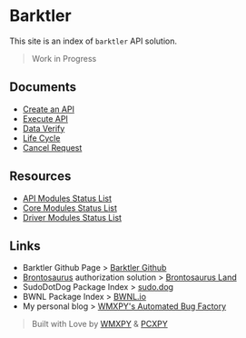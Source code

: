 # Barktler

This site is an index of `barktler` API solution.

> Work in Progress

## Documents

-   [Create an API](./documents/create-an-api.md)
-   [Execute API](./documents/execute-api.md)
-   [Data Verify](./documents/data-verify.md)
-   [Life Cycle](./documents/life-cycle.md)
-   [Cancel Request](./documents/cancel-request.md)

## Resources

-   [API Modules Status List](./modules/api.md)
-   [Core Modules Status List](./modules/core.md)
-   [Driver Modules Status List](./modules/driver.md)

## Links

-   Barktler Github Page > [Barktler Github](//github.com/Barktler)
-   [Brontosaurus](//github.com/SudoDotDog/Brontosaurus) authorization solution > [Brontosaurus Land](//brontosaurus.land)
-   SudoDotDog Package Index > [sudo.dog](//sudo.dog)
-   BWNL Package Index > [BWNL.io](//bwnl.io)
-   My personal blog > [WMXPY's Automated Bug Factory](//mengw.io)

> Built with Love by [WMXPY](//github.com/WMXPY) & [PCXPY](//github.com/PCXPY)
